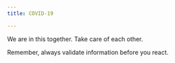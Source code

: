 ```yaml
---
title: COVID-19

---
```


We are in this together. Take care of each other.

Remember, always validate information before you react.
